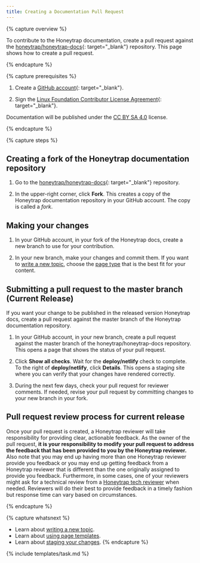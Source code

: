 ```yaml
---
title: Creating a Documentation Pull Request
---
```


{% capture overview %}

To contribute to the Honeytrap documentation, create a pull request against the
[honeytrap/honeytrap-docs](https://github.com/honeytrap/honeytrap-docs){: target="_blank"}
repository. This page shows how to create a pull request.

{% endcapture %}

{% capture prerequisites %}

1. Create a [GitHub account](https://github.com){: target="_blank"}.

1. Sign the
[Linux Foundation Contributor License Agreement](https://identity.linuxfoundation.org/projects/cncf){: target="_blank"}.

Documentation will be published under the [CC BY SA 4.0](https://github.com/honeytrap/honeytrap-docs/blob/master/LICENSE) license.

{% endcapture %}

{% capture steps %}

## Creating a fork of the Honeytrap documentation repository

1. Go to the
[honeytrap/honeytrap-docs](https://github.com/honeytrap/honeytrap-docs){: target="_blank"}
repository.

1. In the upper-right corner, click **Fork**. This creates a copy of the
Honeytrap documentation repository in your GitHub account. The copy
is called a *fork*.

## Making your changes

1. In your GitHub account, in your fork of the Honeytrap docs, create
a new branch to use for your contribution.

1. In your new branch, make your changes and commit them. If you want to
[write a new topic](/docs/home/contribute/write-new-topic/),
choose the
[page type](/docs/home/contribute/page-templates/)
that is the best fit for your content.

## Submitting a pull request to the master branch (Current Release)

If you want your change to be published in the released version Honeytrap docs,
create a pull request against the master branch of the Honeytrap
documentation repository.

1. In your GitHub account, in your new branch, create a pull request
against the master branch of the honeytrap/honeytrap-docs
repository. This opens a page that shows the status of your pull request.

1. Click **Show all checks**. Wait for the **deploy/netlify** check to complete.
To the right of **deploy/netlify**, click **Details**. This opens a staging
site where you can verify that your changes have rendered correctly.

1. During the next few days, check your pull request for reviewer comments.
If needed, revise your pull request by committing changes to your
new branch in your fork.

<!--
## Submitting a pull request to the &lt;vnext&gt; branch (Upcoming Release)

If your documentation change should not be released until the next release of
the Kubernetes product, create a pull request against the &lt;vnext&gt; branch
of the Kubernetes documentation repository. The &lt;vnext&gt; branch has the
form `release-<version-number>`, for example release-1.5.

1. In your GitHub account, in your new branch, create a pull request
against the &lt;vnext&gt; branch of the kubernetes/website
repository. This opens a page that shows the status of your pull request.

1. Click **Show all checks**. Wait for the **deploy/netlify** check to complete.
To the right of **deploy/netlify**, click **Details**. This opens a staging
site where you can verify that your changes have rendered correctly.

1. During the next few days, check your pull request for reviewer comments.
If needed, revise your pull request by committing changes to your
new branch in your fork.

The staging site for the upcoming Kubernetes release is here:
[http://kubernetes-io-vnext-staging.netlify.com/](http://kubernetes-io-vnext-staging.netlify.com/).
The staging site reflects the current state of what's been merged in the
release branch, or in other words, what the docs will look like for the
next upcoming release. It's automatically updated as new PRs get merged.
-->

<!-- ## Pull request review process for both Current and Upcoming Releases -->

## Pull request review process for current release

Once your pull request is created, a Honeytrap reviewer will take responsibility for providing clear, actionable feedback.  As the owner of the pull request, **it is your responsibility to modify your pull request to address the feedback that has been provided to you by the Honeytrap reviewer.**  Also note that you may end up having more than one Honeytrap reviewer provide you feedback or you may end up getting feedback from a Honeytrap reviewer that is different than the one originally assigned to provide you feedback.  Furthermore, in some cases, one of your reviewers might ask for a technical review from a [Honeytrap tech reviewer](https://github.com/honeytrap/honeytrap-docs/wiki/Tech-reviewers) when needed.  Reviewers will do their best to provide feedback in a timely fashion but response time can vary based on circumstances.

{% endcapture %}

{% capture whatsnext %}
* Learn about [writing a new topic](/docs/home/contribute/write-new-topic/).
* Learn about [using page templates](/docs/home/contribute/page-templates/).
* Learn about [staging your changes](/docs/home/contribute/stage-documentation-changes/).
{% endcapture %}

{% include templates/task.md %}
